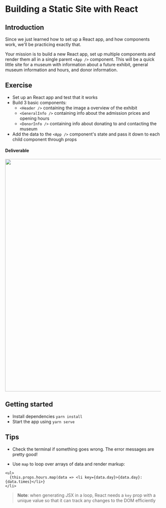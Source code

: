 # Building a Static Site with React

## Introduction

Since we just learned how to set up a React app, and how components work, we'll be practicing exactly that.

Your mission is to build a new React app, set up multiple components and render them all in a single parent `<App />` component. This will be a quick little site for a museum with information about a future exhibit, general museum information and hours, and donor information.

## Exercise

- Set up an React app and test that it works
- Build 3 basic components:
  + `<Header />` containing the image a overview of the exhibit
  + `<GeneralInfo />` containing info about the admission prices and opening hours
  + `<DonorInfo />` containing info about donating to and contacting the museum
- Add the data to the `<App />` component's state and pass it down to each child component through props

#### Deliverable

<img width="752" src="https://cloud.githubusercontent.com/assets/25366/9002041/f942dad0-3713-11e5-838f-8670fd50c5cd.png">

## Getting started

- Install dependencies `yarn install`
- Start the app using `yarn serve`

## Tips

- Check the terminal if something goes wrong. The error messages are pretty good!

- Use `map` to loop over arrays of data and render markup:

```
<ul>
  {this.props.hours.map(data => <li key={data.day}>{data.day}: {data.times}</li>}
</li>
```

> **Note**: when generating JSX in a loop, React needs a `key` prop with a unique value so that it can track any changes to the DOM efficiently
